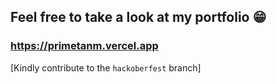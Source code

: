 ## Feel free to take a look at my portfolio 😁
### https://primetanm.vercel.app
[Kindly contribute to the ```hackoberfest``` branch] 
